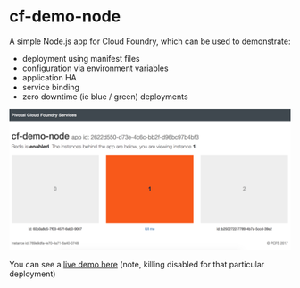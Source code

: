 # cf-demo-node

A simple Node.js app for Cloud Foundry, which can be used to demonstrate:

- deployment using manifest files
- configuration via environment variables
- application HA
- service binding
- zero downtime (ie blue / green) deployments


![screenshot](screenshot.png)


You can see a [live demo here](https://cf-demo-node.cfapps.io/) (note, killing disabled for that particular deployment)
